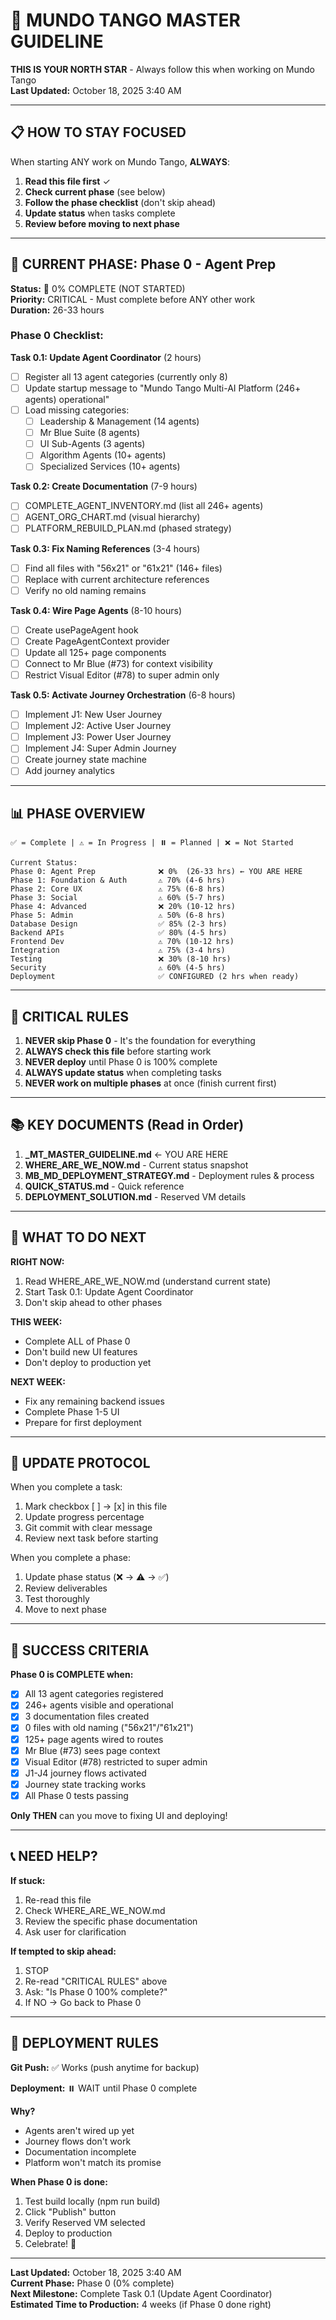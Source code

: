 # 🎯 MUNDO TANGO MASTER GUIDELINE

**THIS IS YOUR NORTH STAR** - Always follow this when working on Mundo Tango  
**Last Updated:** October 18, 2025 3:40 AM

---

## 📋 **HOW TO STAY FOCUSED**

When starting ANY work on Mundo Tango, **ALWAYS**:

1. **Read this file first** ✓
2. **Check current phase** (see below)
3. **Follow the phase checklist** (don't skip ahead)
4. **Update status** when tasks complete
5. **Review before moving to next phase**

---

## 🎯 **CURRENT PHASE: Phase 0 - Agent Prep**

**Status:** 🔴 0% COMPLETE (NOT STARTED)  
**Priority:** CRITICAL - Must complete before ANY other work  
**Duration:** 26-33 hours

### **Phase 0 Checklist:**

**Task 0.1: Update Agent Coordinator** (2 hours)
- [ ] Register all 13 agent categories (currently only 8)
- [ ] Update startup message to "Mundo Tango Multi-AI Platform (246+ agents) operational"
- [ ] Load missing categories:
  - [ ] Leadership & Management (14 agents)
  - [ ] Mr Blue Suite (8 agents)
  - [ ] UI Sub-Agents (3 agents)
  - [ ] Algorithm Agents (10+ agents)
  - [ ] Specialized Services (10+ agents)

**Task 0.2: Create Documentation** (7-9 hours)
- [ ] COMPLETE_AGENT_INVENTORY.md (list all 246+ agents)
- [ ] AGENT_ORG_CHART.md (visual hierarchy)
- [ ] PLATFORM_REBUILD_PLAN.md (phased strategy)

**Task 0.3: Fix Naming References** (3-4 hours)
- [ ] Find all files with "56x21" or "61x21" (146+ files)
- [ ] Replace with current architecture references
- [ ] Verify no old naming remains

**Task 0.4: Wire Page Agents** (8-10 hours)
- [ ] Create usePageAgent hook
- [ ] Create PageAgentContext provider
- [ ] Update all 125+ page components
- [ ] Connect to Mr Blue (#73) for context visibility
- [ ] Restrict Visual Editor (#78) to super admin only

**Task 0.5: Activate Journey Orchestration** (6-8 hours)
- [ ] Implement J1: New User Journey
- [ ] Implement J2: Active User Journey
- [ ] Implement J3: Power User Journey
- [ ] Implement J4: Super Admin Journey
- [ ] Create journey state machine
- [ ] Add journey analytics

---

## 📊 **PHASE OVERVIEW**

```
✅ = Complete | ⚠️ = In Progress | ⏸️ = Planned | ❌ = Not Started

Current Status:
Phase 0: Agent Prep              ❌ 0%  (26-33 hrs) ← YOU ARE HERE
Phase 1: Foundation & Auth       ⚠️ 70% (4-6 hrs)
Phase 2: Core UX                 ⚠️ 75% (6-8 hrs)
Phase 3: Social                  ⚠️ 60% (5-7 hrs)
Phase 4: Advanced                ❌ 20% (10-12 hrs)
Phase 5: Admin                   ⚠️ 50% (6-8 hrs)
Database Design                  ✅ 85% (2-3 hrs)
Backend APIs                     ✅ 80% (4-5 hrs)
Frontend Dev                     ⚠️ 70% (10-12 hrs)
Integration                      ⚠️ 75% (3-4 hrs)
Testing                          ❌ 30% (8-10 hrs)
Security                         ⚠️ 60% (4-5 hrs)
Deployment                       ✅ CONFIGURED (2 hrs when ready)
```

---

## 🚨 **CRITICAL RULES**

1. **NEVER skip Phase 0** - It's the foundation for everything
2. **ALWAYS check this file** before starting work
3. **NEVER deploy** until Phase 0 is 100% complete
4. **ALWAYS update status** when completing tasks
5. **NEVER work on multiple phases** at once (finish current first)

---

## 📚 **KEY DOCUMENTS (Read in Order)**

1. **_MT_MASTER_GUIDELINE.md** ← YOU ARE HERE
2. **WHERE_ARE_WE_NOW.md** - Current status snapshot
3. **MB_MD_DEPLOYMENT_STRATEGY.md** - Deployment rules & process
4. **QUICK_STATUS.md** - Quick reference
5. **DEPLOYMENT_SOLUTION.md** - Reserved VM details

---

## 🎯 **WHAT TO DO NEXT**

**RIGHT NOW:**
1. Read WHERE_ARE_WE_NOW.md (understand current state)
2. Start Task 0.1: Update Agent Coordinator
3. Don't skip ahead to other phases

**THIS WEEK:**
- Complete ALL of Phase 0
- Don't build new UI features
- Don't deploy to production yet

**NEXT WEEK:**
- Fix any remaining backend issues
- Complete Phase 1-5 UI
- Prepare for first deployment

---

## 🔄 **UPDATE PROTOCOL**

When you complete a task:

1. Mark checkbox [ ] → [x] in this file
2. Update progress percentage
3. Git commit with clear message
4. Review next task before starting

When you complete a phase:

1. Update phase status (❌ → ⚠️ → ✅)
2. Review deliverables
3. Test thoroughly
4. Move to next phase

---

## 🎯 **SUCCESS CRITERIA**

**Phase 0 is COMPLETE when:**
- [x] All 13 agent categories registered
- [x] 246+ agents visible and operational
- [x] 3 documentation files created
- [x] 0 files with old naming ("56x21"/"61x21")
- [x] 125+ page agents wired to routes
- [x] Mr Blue (#73) sees page context
- [x] Visual Editor (#78) restricted to super admin
- [x] J1-J4 journey flows activated
- [x] Journey state tracking works
- [x] All Phase 0 tests passing

**Only THEN** can you move to fixing UI and deploying!

---

## 📞 **NEED HELP?**

**If stuck:**
1. Re-read this file
2. Check WHERE_ARE_WE_NOW.md
3. Review the specific phase documentation
4. Ask user for clarification

**If tempted to skip ahead:**
1. STOP
2. Re-read "CRITICAL RULES" above
3. Ask: "Is Phase 0 100% complete?"
4. If NO → Go back to Phase 0

---

## 🎯 **DEPLOYMENT RULES**

**Git Push:** ✅ Works (push anytime for backup)

**Deployment:** ⏸️ WAIT until Phase 0 complete

**Why?**
- Agents aren't wired up yet
- Journey flows don't work
- Documentation incomplete
- Platform won't match its promise

**When Phase 0 is done:**
1. Test build locally (npm run build)
2. Click "Publish" button
3. Verify Reserved VM selected
4. Deploy to production
5. Celebrate! 🎉

---

**Last Updated:** October 18, 2025 3:40 AM  
**Current Phase:** Phase 0 (0% complete)  
**Next Milestone:** Complete Task 0.1 (Update Agent Coordinator)  
**Estimated Time to Production:** 4 weeks (if Phase 0 done right)

